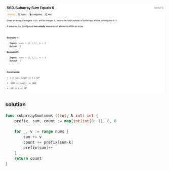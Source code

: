 ![alt text](../misc/0560.png)

### solution
```go
func subarraySum(nums []int, k int) int {
    prefix, sum, count := map[int]int{0: 1}, 0, 0

    for _, v := range nums {
        sum += v
        count += prefix[sum-k]
        prefix[sum]++
    }
    return count
}
```
